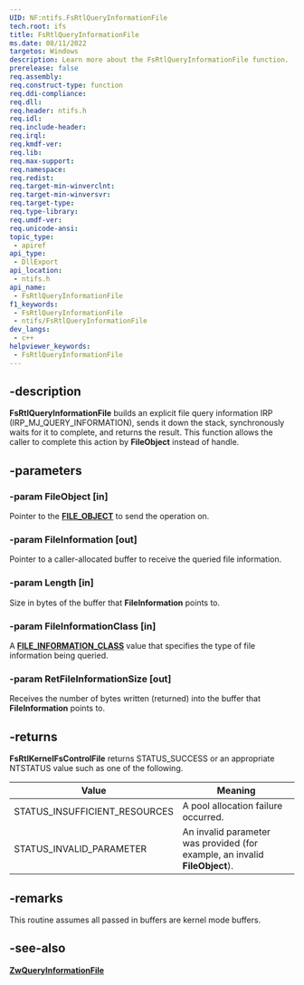 ```yaml
---
UID: NF:ntifs.FsRtlQueryInformationFile
tech.root: ifs
title: FsRtlQueryInformationFile
ms.date: 08/11/2022
targetos: Windows
description: Learn more about the FsRtlQueryInformationFile function.
prerelease: false
req.assembly: 
req.construct-type: function
req.ddi-compliance: 
req.dll: 
req.header: ntifs.h
req.idl: 
req.include-header: 
req.irql: 
req.kmdf-ver: 
req.lib: 
req.max-support: 
req.namespace: 
req.redist: 
req.target-min-winverclnt: 
req.target-min-winversvr: 
req.target-type: 
req.type-library: 
req.umdf-ver: 
req.unicode-ansi: 
topic_type:
 - apiref
api_type:
 - DllExport
api_location:
 - ntifs.h
api_name:
 - FsRtlQueryInformationFile
f1_keywords:
 - FsRtlQueryInformationFile
 - ntifs/FsRtlQueryInformationFile
dev_langs:
 - c++
helpviewer_keywords:
 - FsRtlQueryInformationFile
---
```


## -description

**FsRtlQueryInformationFile** builds an explicit file query information IRP (IRP_MJ_QUERY_INFORMATION), sends it down the stack, synchronously waits for it to complete, and returns the result. This function allows the caller to complete this action by **FileObject** instead of handle.

## -parameters

### -param FileObject [in]

Pointer to the [**FILE_OBJECT**](../wdm/ns-wdm-_file_object.md) to send the operation on.

### -param FileInformation [out]

Pointer to a caller-allocated buffer to receive the queried file information.

### -param Length [in]

Size in bytes of the buffer that **FileInformation** points to.

### -param FileInformationClass [in]

A [**FILE_INFORMATION_CLASS**](../wdm/ne-wdm-_file_information_class.md) value that specifies the type of file information being queried.

### -param RetFileInformationSize [out]

Receives the number of bytes written (returned) into the buffer that **FileInformation** points to.

## -returns

**FsRtlKernelFsControlFile** returns STATUS_SUCCESS or an appropriate NTSTATUS value such as one of the following.

| Value | Meaning |
| ----- | ------- |
| STATUS_INSUFFICIENT_RESOURCES | A pool allocation failure occurred. |
| STATUS_INVALID_PARAMETER      | An invalid parameter was provided (for example, an invalid **FileObject**). |

## -remarks

This routine assumes all passed in buffers are kernel mode buffers.

## -see-also

[**ZwQueryInformationFile**](../wdm/nf-wdm-zwqueryinformationfile.md)
